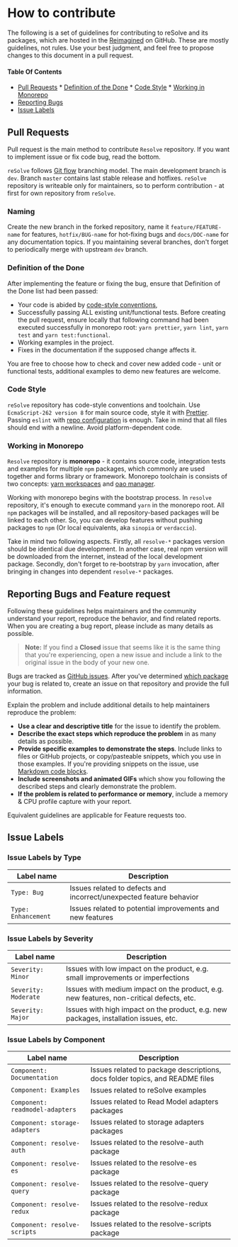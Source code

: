 # How to contribute

The following is a set of guidelines for contributing to reSolve and its packages, which are hosted in the [Reimagined](https://github.com/reimagined) on GitHub. These are mostly guidelines, not rules. Use your best judgment, and feel free to propose changes to this document in a pull request.

#### Table Of Contents
* [Pull Requests](#pull-requests)
        * [Definition of the Done](#definition-of-the-done)
        * [Code Style](#code-style)
        * [Working in Monorepo](#working-in-monorepo)
* [Reporting Bugs](#reporting-bugs)
* [Issue Labels](#issue-labels)

## Pull Requests

Pull request is the main method to contribute `Resolve` repository. If you want to implement issue or fix code bug, read the bottom.

`reSolve` follows [Git flow](https://datasift.github.io/gitflow/IntroducingGitFlow.html) branching model. The main development branch is `dev`. Branch `master` contains last stable release and hotfixes. `reSolve` repository is writeable only for maintainers, so to perform contribution - at first for own repository from `reSolve`.

### Naming

Create the new branch in the forked repository, name it `feature/FEATURE-name` for features, `hotfix/BUG-name` for hot-fixing bugs and `docs/DOC-name` for any documentation topics. If you maintaining several branches, don't forget to periodically merge with upstream `dev` branch.

### Definition of the Done

After implementing the feature or fixing the bug, ensure that Definition of the Done list had been passed:

* Your code is abided by [code-style conventions](#code-style), 
* Successfully passing ALL existing unit/functional tests. Before creating the pull request, ensure locally that following command had been executed successfully in monorepo root: `yarn prettier`, `yarn lint`, `yarn test` and `yarn test:functional`. 
* Working examples in the project.
* Fixes in the documentation if the supposed change affects it. 

You are free to choose how to check and cover new added code - unit or functional tests, additional examples to demo new features are welcome.

### Code Style

`reSolve` repository has code-style conventions and toolchain. Use `EcmaScript-262 version 8` for main source code, style it with [Prettier](https://github.com/prettier/prettier-eslint). Passing `eslint` with [repo configuration](https://github.com/reimagined/resolve/blob/master/.eslintrc.js) is enough. Take in mind that all files should end with a newline. Avoid platform-dependent code.

### Working in Monorepo

`Resolve` repository is **monorepo** - it contains source code, integration tests and examples for multiple `npm` packages, which commonly are used together and forms library or framework. Monorepo toolchain is consists of two concepts: [yarn workspaces](https://yarnpkg.com/lang/en/docs/workspaces/) and [oao manager](https://www.npmjs.com/package/oao). 

Working with monorepo begins with the bootstrap process. In `resolve` repository, it's enough to execute command `yarn` in the monorepo root. All `npm` packages will be installed, and all repository-based packages will be linked to each other. So, you can develop features without pushing packages to `npm` (Or local equivalents, aka `sinopia` or `verdaccio`).

Take in mind two following aspects. Firstly, all `resolve-*` packages version should be identical due development. In another case, real npm version will be downloaded from the internet, instead of the local development package. Secondly, don't forget to re-bootstrap by `yarn` invocation, after bringing in changes into dependent `resolve-*` packages.

## Reporting Bugs and Feature request

Following these guidelines helps maintainers and the community understand your report, reproduce the behavior, and find related reports. When you are creating a bug report, please include as many details as possible. 

> **Note:** If you find a **Closed** issue that seems like it is the same thing that you're experiencing, open a new issue and include a link to the original issue in the body of your new one.

Bugs are tracked as [GitHub issues](https://guides.github.com/features/issues/). After you've determined [which package](../Packages) your bug is related to, create an issue on that repository and provide the full information.

Explain the problem and include additional details to help maintainers reproduce the problem:

* **Use a clear and descriptive title** for the issue to identify the problem.
* **Describe the exact steps which reproduce the problem** in as many details as possible. 
* **Provide specific examples to demonstrate the steps**. Include links to files or GitHub projects, or copy/pasteable snippets, which you use in those examples. If you're providing snippets on the issue, use [Markdown code blocks](https://help.github.com/articles/markdown-basics/#multiple-lines).
* **Include screenshots and animated GIFs** which show you following the described steps and clearly demonstrate the problem. 
* **If the problem is related to performance or memory**, include a memory & CPU profile capture with your report.

Equivalent guidelines are applicable for Feature requests too.

## Issue Labels

### Issue Labels by Type

| Label name | Description |
| --- | --- |
| `Type: Bug` | Issues related to defects and incorrect/unexpected feature behavior |
| `Type: Enhancement` | Issues related to potential improvements and new features |

### Issue Labels by Severity

| Label name | Description |
| --- | --- |
| `Severity: Minor` | Issues with low impact on the product, e.g. small improvements or imperfections |
| `Severity: Moderate` | Issues with medium impact on the product, e.g. new features, non-critical defects, etc. |
| `Severity: Major` | Issues with high impact on the product, e.g. new packages, installation issues, etc. |

### Issue Labels by Component

| Label name | Description |
| --- | --- |
| `Component: Documentation` | Issues related to package descriptions, docs folder topics, and README files |
| `Component: Examples` | Issues related to reSolve examples |
| `Component: readmodel-adapters` | Issues related to Read Model adapters packages |
| `Component: storage-adapters` | Issues related to storage adapters packages |
| `Component: resolve-auth` | Issues related to the resolve-auth package |
| `Component: resolve-es` | Issues related to the resolve-es package |
| `Component: resolve-query` | Issues related to the resolve-query package |
| `Component: resolve-redux` | Issues related to the resolve-redux package |
| `Component: resolve-scripts` | Issues related to the resolve-scripts package |

